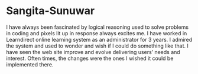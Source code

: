 # Sangita-Sunuwar

I have always been fascinated by logical reasoning used to solve problems in coding and pixels lit up in response always excites me. I have worked in Learndirect online learning system as an administrator for 3 years. I admired the system and used to wonder and wish if I could do something like that. I have seen the web site improve and evolve delivering users’ needs and interest. Often times, the changes were the ones I wished it could be implemented there.

